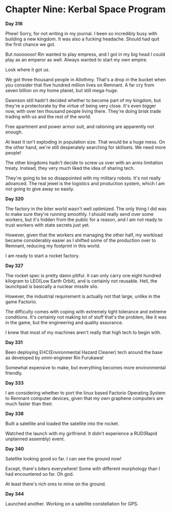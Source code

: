 # Chapter Nine: Kerbal Space Program

**Day 316**

Phew! Sorry, for not writing in my journal. I been so incredibly busy with building a new kingdom. It was also a fucking headache. Should had quit the first chance we got.

But nooooooo! Rin wanted to play empress, and I got in my big head I could play as an emperor as well. Always wanted to start my own empire.

Look where it got us.

We got three thousand people in Allothmy. That's a drop in the bucket when you consider that five hundred million lives on Remnant. A far cry from seven billion on my home planet, but still mega-huge.

Dawnson still hadn't decided whether to become part of my kingdom, but they're a protectorate by the virtue of being very close. It's even bigger now, with over ten thousand people living there. They're doing brisk trade trading with us and the rest of the world.

Free apartment and power armor suit, and rationing are apparently not enough.

At least it isn't exploding in population size. That would be a huge mess. On the other hand, we're still desperately searching for skillsets. We need more people!

The other kingdoms hadn't decide to screw us over with an arms limitation treaty. Instead, they very much liked the idea of sharing tech.

They're going to be so disappointed with my military robots. It's not really advanced. The real jewel is the logistics and production system, which I am not going to give away so easily.

**Day 320**

The factory in the biter world wasn't well optimized. The only thing I did was to make sure they're running smoothly. I should really send over some workers, but it's hidden from the public for a reason, and I am not ready to trust workers with state secrets just yet.

However, given that the workers are managing the other half, my workload became considerably easier as I shifted some of the production over to Remnant, reducing my footprint in this world.

I am ready to start a rocket factory.

**Day 327**

The rocket spec is pretty damn pitiful. It can only carry one eight hundred kilogram to LEO(Low Earth Orbit), and is certainly not reusable. Hell, the launchpad is basically a nuclear missile silo.

However, the industrial requirement is actually not that large, unlike in the game Factorio.

The difficulty comes with coping with extremely tight tolerance and extreme conditions. It's certainly not making lot of stuff that's the problem, like it was in the game, but the engineering and quality assurance.

I knew that most of my machines aren't really that high tech to begin with.

**Day 331**

Been deploying EHC(Environmental Hazard Cleaner) tech around the base as developed by omni-engineer Rin Furukawa!

Somewhat expensive to make, but everything becomes more environmental friendly.

**Day 333**

I am considering whether to port the linux based Factorio Operating System to Remnant computer devices, given that my own graphene computers are much faster than their.

**Day 338**

Built a satellite and loaded the satellite into the rocket.

Watched the launch with my girlfriend. It didn't experience a RUD(Rapid unplanned assembly) event.

**Day 340**

Satellite looking good so far. I can see the ground now!

Except, there's biters everywhere! Some with different morphology than I had encountered so far. Oh god.

At least there's rich ores to mine on the ground.

**Day 344**

Launched another. Working on a satellite constellation for GPS.
